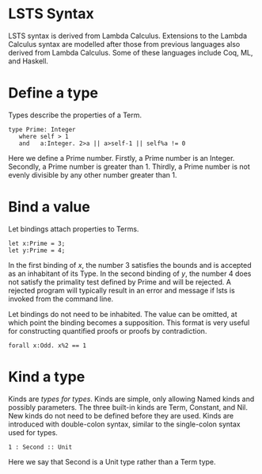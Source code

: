 # LSTS Syntax

LSTS syntax is derived from Lambda Calculus.
Extensions to the Lambda Calculus syntax are modelled after those from previous languages also derived from Lambda Calculus.
Some of these languages include Coq, ML, and Haskell.

# Define a type

Types describe the properties of a Term.

```lsts
type Prime: Integer
   where self > 1
   and   a:Integer. 2>a || a>self-1 || self%a != 0
```

Here we define a Prime number.
Firstly, a Prime number is an Integer.
Secondly, a Prime number is greater than 1.
Thirdly, a Prime number is not evenly divisible by any other number greater than 1.

# Bind a value

Let bindings attach properties to Terms.

```lsts
let x:Prime = 3;
let y:Prime = 4;
```

In the first binding of *x*, the number 3 satisfies the bounds and is accepted as an inhabitant of its Type.
In the second binding of *y*, the number 4 does not satisfy the primality test defined by Prime and will be rejected.
A rejected program will typically result in an error and message if lsts is invoked from the command line.

Let bindings do not need to be inhabited.
The value can be omitted, at which point the binding becomes a supposition.
This format is very useful for constructing quantified proofs or proofs by contradiction.

```lsts
forall x:Odd. x%2 == 1
```

# Kind a type

Kinds are *types for types*.
Kinds are simple, only allowing Named kinds and possibly parameters.
The three built-in kinds are Term, Constant, and Nil.
New kinds do not need to be defined before they are used.
Kinds are introduced with double-colon syntax, similar to the single-colon syntax used for types.

```lsts
1 : Second :: Unit
```

Here we say that Second is a Unit type rather than a Term type.
